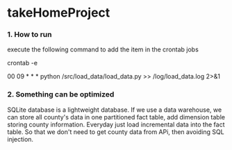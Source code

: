 # takeHomeProject
### 1. How to run
execute the following command to add the item in the crontab jobs

crontab -e

00 09 * * * python /src/load_data/load_data.py >> /log/load_data.log 2>&1

### 2. Something can be optimized
SQLite database is a lightweight database. If we use a data warehouse,
we can store all county's data in one partitioned fact table, add dimension
table storing county information. Everyday just load incremental data into
the fact table. So that we don't need to get county data from APi, then avoiding
SQL injection.
